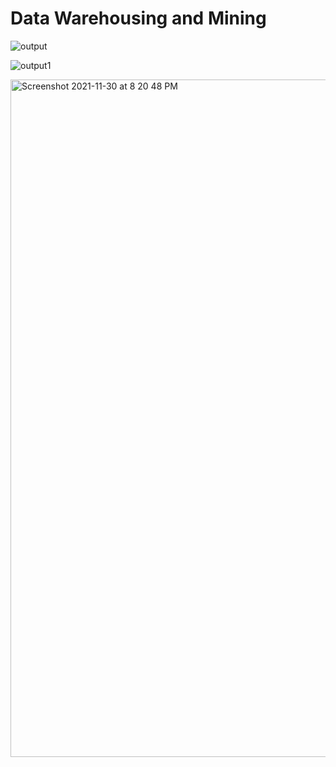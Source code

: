 # Data Warehousing and Mining

![output](https://user-images.githubusercontent.com/79074310/144069703-4e1e1bca-65a5-4cd8-99df-aa29f2f074e2.png)

![output1](https://user-images.githubusercontent.com/79074310/144069721-20dffc64-2390-49bf-bc7b-95535130006c.png)

<img width="1084" alt="Screenshot 2021-11-30 at 8 20 48 PM" src="https://user-images.githubusercontent.com/79074310/144069740-db0522ce-342a-4379-9f3a-e23fe000901c.png">
